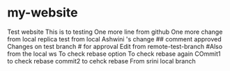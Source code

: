 # my-website
Test website
This is to testing
One more line from github
One more change from local replica
test from local
Ashwini 's change ## comment approved
Changes on test branch # for approval
Edit from remote-test-branch #Also from the local ws
To check rebase option
To check rebase again
COmmit1 to check rebase
commit2 to cehck rebase
From srini local branch
